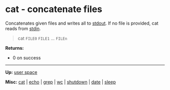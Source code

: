 # cat - concatenate files

Concatenates given files and writes all to [stdout](../../misc/stdio.md).
If no file is provided, cat reads from [stdin](../../misc/stdio.md).

> cat `FILE0` `FILE1` ... `FILEn`

**Returns:**
- 0 on success

---
**Up:** [user space](../userspace.md)

**Misc:** [cat](cat.md) | [echo](echo.md) | [grep](grep.md) | [wc](wc.md) | [shutdown](shutdown.md) | [date](date.md) | [sleep](sleep.md)
